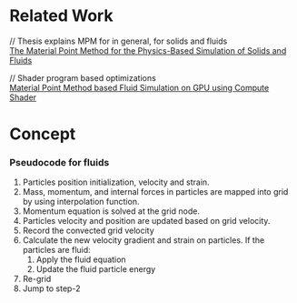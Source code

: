 # Related Work
// Thesis explains MPM for in general, for solids and fluids  
[The Material Point Method for the Physics-Based Simulation of Solids and Fluids](https://www.math.ucla.edu/~jteran/student_thesis/jiang.pdf)  
  
// Shader program based optimizations  
[Material Point Method based Fluid Simulation on GPU using Compute Shader](https://www.researchgate.net/profile/Dody_Dharma2/publication/319525082_Material_Point_Method_based_Fluid_Simulation_on_GPU_using_Compute_Shader/links/59b0ca69458515a5b484e9b0/Material-Point-Method-based-Fluid-Simulation-on-GPU-using-Compute-Shader.pdf)  

# Concept
### Pseudocode for fluids
1. Particles position initialization, velocity and strain.   
2. Mass, momentum, and internal forces in particles are mapped into grid by using interpolation function.   
3. Momentum equation is solved at the grid node.   
4. Particles velocity and position are updated based on grid velocity.   
5. Record the convected grid velocity   
6. Calculate the new velocity gradient and strain on particles. If the particles are fluid:   
    1. Apply the fluid equation   
    2. Update the fluid particle energy   
7. Re-grid   
8. Jump to step-2   